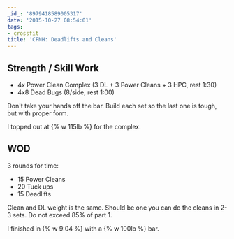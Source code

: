 ```yaml
---
_id_: '8979418589005317'
date: '2015-10-27 08:54:01'
tags:
- crossfit
title: 'CFNH: Deadlifts and Cleans'
---
```


## Strength / Skill Work

- 4x Power Clean Complex (3 DL + 3 Power Cleans + 3 HPC, rest 1:30)
- 4x8 Dead Bugs (8/side, rest 1:00)

Don't take your hands off the bar. Build each set so the last one is tough, but with proper form.

I topped out at {% w 115lb %} for the complex.

## WOD

3 rounds for time:

- 15 Power Cleans
- 20 Tuck ups
- 15 Deadlifts

Clean and DL weight is the same. Should be one you can do the cleans in 2-3 sets. Do not exceed 85% of part 1.

I finished in {% w 9:04 %} with a {% w 100lb %} bar.

